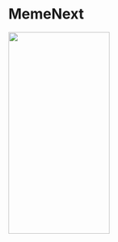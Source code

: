 # MemeNext


<img src="https://user-images.githubusercontent.com/70429079/200107584-b27a0d63-a734-4f8d-a415-bbb7572ee610.jpg" width="200" height="400">
